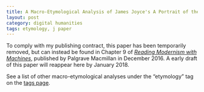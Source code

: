 ```yaml
---
title: A Macro-Etymological Analysis of James Joyce's A Portrait of the Artist as a Young Man
layout: post
category: digital humanities
tags: etymology, j paper
---
```


To comply with my publishing contract, this paper has been temporarily removed, but can instead be found in Chapter 9 of [_Reading Modernism with Machines_](http://www.palgrave.com/us/book/9781137595683#otherversion=9781137595690), published by Palgrave Macmillan in December 2016. A early draft of this paper will reappear here by January 2018. 

See a list of other macro-etymological analyses under the “etymology” tag on the [tags page](/tags/).  
